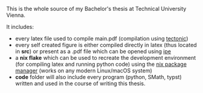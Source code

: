 This is the whole source of my Bachelor's thesis at Technical University Vienna.

It includes:
- every latex file used to compile main.pdf (compilation using [tectonic](https://tectonic-typesetting.github.io/en-US/))
- every self created figure is either compiled directly in latex (thus located in **src**) or present as a .pdf file which can be opened using [ipe](https://ipe.otfried.org/)
- a **nix flake** which can be used to recreate the development environment (for compiling latex and running python code) using the [nix package manager](https://nixos.org/) (works on any modern Linux/macOS system)
- **code** folder will also include every program (python, SMath, typst) written and used in the course of writing this thesis.
